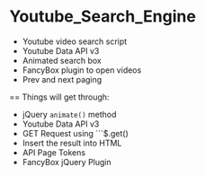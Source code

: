 # Youtube_Search_Engine

* Youtube video search script
* Youtube Data API v3
* Animated search box
* FancyBox plugin to open videos
* Prev and next paging

== Things will get through: 
* jQuery  ```animate()``` method
* Youtube Data API v3
* GET Request using ```$.get()
* Insert the result into HTML
* API Page Tokens 
* FancyBox jQuery Plugin
